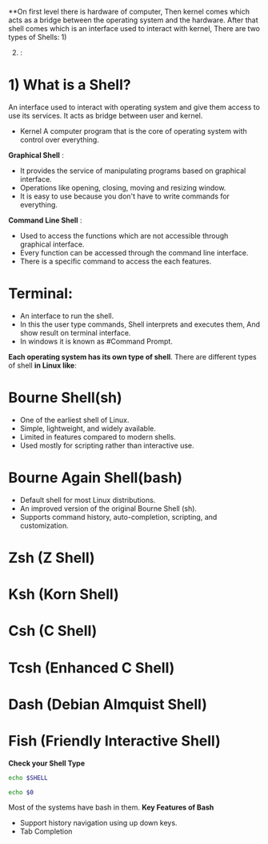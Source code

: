 **On first level there is hardware of computer,
  Then kernel comes which acts as a bridge between the operating system and the hardware.
  After that shell comes which is an interface used to interact with kernel, There are two types of Shells:
  1) 
  
  2) : 
# 1) What is a Shell?
An interface used to interact with operating system and give them access to use its services.
It acts as bridge between user and kernel.

* Kernel
  A computer program that is the core of operating system with control over everything.

  

**Graphical Shell** : 
* It provides the service of manipulating programs based on graphical interface.
* Operations like opening, closing, moving and resizing window.
* It is easy to use because you don't have to write commands for everything.

**Command Line Shell** : 
* Used to access the functions which are not accessible through graphical interface.
* Every function can be accessed through the command line interface.
* There is a specific command to access the each features.

# Terminal: 
* An interface to run the shell.
* In this the user type commands, Shell interprets and executes them, And show result on terminal interface.
* In windows it is known as #Command Prompt.

**Each operating system has its own type of shell**.
There are different types of shell **in Linux like**:
# Bourne Shell(sh) 
* One of the earliest shell of Linux.
* Simple, lightweight, and widely available.
* Limited in features compared to modern shells.
* Used mostly for scripting rather than interactive use.

# Bourne Again Shell(bash)
* Default shell for most Linux distributions.
* An improved version of the original Bourne Shell (sh).
* Supports command history, auto-completion, scripting, and customization.

# Zsh (Z Shell)
# Ksh (Korn Shell)
# Csh (C Shell)
# Tcsh (Enhanced C Shell)
# Dash (Debian Almquist Shell)
# Fish (Friendly Interactive Shell)

**Check your Shell Type**
```bash
echo $SHELL
```
```bash
echo $0
```
Most of the systems have bash in them.
**Key Features of Bash**
* Support history navigation using up down keys.
* Tab Completion

